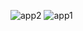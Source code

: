 
![app2](https://github.com/prokofich/TestAppPayments/assets/71032169/92eab9cc-2db3-4edc-be82-4d316f226359)
![app1](https://github.com/prokofich/TestAppPayments/assets/71032169/a816dd6c-fef4-4deb-98ba-0b5b5ba7ee5d)
